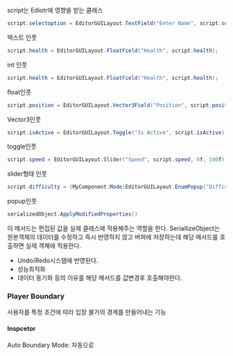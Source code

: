 script는 Ediotr에 영향을 받는 클래스

```C#
script.selectoption = EditorGUILayout.TextField("Enter Name", script.selectoption);
```
텍스트 인풋
```C#
script.health = EditorGUILayout.FloatField("Health", script.health);
```
int 인풋
```c#
script.health = EditorGUILayout.FloatField("Health", script.health);
```
float인풋
```C#
script.position = EditorGUILayout.Vector3Field("Position", script.position);
```
Vector3인풋
```C#
script.isActive = EditorGUILayout.Toggle("Is Active", script.isActive);
```
toggle인풋
```C#
script.speed = EditorGUILayout.Slider("Speed", script.speed, 0f, 100f);
```
slider형태 인풋
```C#
script.difficulty = (MyComponent.Mode)EditorGUILayout.EnumPopup("Difficulty", script.difficulty);
```
popup인풋

```C#
serializedObject.ApplyModifiedProperties()
```
이 메서드는 편집된 값을 실제 클레스에 적용해주는 역할을 한다.
SeriallizeObject는 원본객체의 데이터를 수정하고 즉시 반영하지 않고 버퍼에 저장하는데
해당 메서드를 호출하면 실제 객체에 적용한다.

- Undo/Redo시스탬에 반영된다.
- 성능최적화
- 데이터 동기화
등의 이유를 해당 메서드를 값변경후 호출해야한다.


### Player Boundary
사용자를 특정 조건에 따라 입장 불가의 경계를 만들어내는 기능

#### Inspcetor
Auto Boundary Mode: 자동으로 